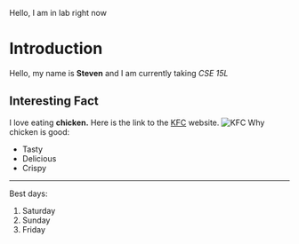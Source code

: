 Hello, I am in lab right now
# Introduction
Hello, my name is **Steven** and I am currently taking *CSE 15L*
## Interesting Fact 
I love eating **chicken.**
Here is the link to the [KFC](www.kfc.com) website.
![KFC](https://upload.wikimedia.org/wikipedia/en/thumb/b/bf/KFC_logo.svg/1200px-KFC_logo.svg.png)
Why chicken is good:
* Tasty
* Delicious
* Crispy
---	
Best days:
1. Saturday
2. Sunday
3. Friday
